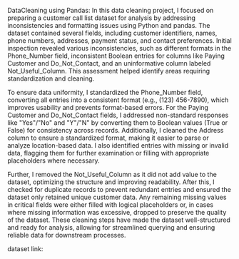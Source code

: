 DataCleaning using Pandas: 
In this data cleaning project, I focused on preparing a customer call list dataset for analysis by addressing inconsistencies and formatting issues using Python and pandas. The dataset contained several fields, including customer identifiers, names, phone numbers, addresses, payment status, and contact preferences. Initial inspection revealed various inconsistencies, such as different formats in the Phone_Number field, inconsistent Boolean entries for columns like Paying Customer and Do_Not_Contact, and an uninformative column labeled Not_Useful_Column. This assessment helped identify areas requiring standardization and cleaning.

To ensure data uniformity, I standardized the Phone_Number field, converting all entries into a consistent format (e.g., (123) 456-7890), which improves usability and prevents format-based errors. For the Paying Customer and Do_Not_Contact fields, I addressed non-standard responses like "Yes"/"No" and "Y"/"N" by converting them to Boolean values (True or False) for consistency across records. Additionally, I cleaned the Address column to ensure a standardized format, making it easier to parse or analyze location-based data. I also identified entries with missing or invalid data, flagging them for further examination or filling with appropriate placeholders where necessary.

Further, I removed the Not_Useful_Column as it did not add value to the dataset, optimizing the structure and improving readability. After this, I checked for duplicate records to prevent redundant entries and ensured the dataset only retained unique customer data. Any remaining missing values in critical fields were either filled with logical placeholders or, in cases where missing information was excessive, dropped to preserve the quality of the dataset. These cleaning steps have made the dataset well-structured and ready for analysis, allowing for streamlined querying and ensuring reliable data for downstream processes.

dataset link:
